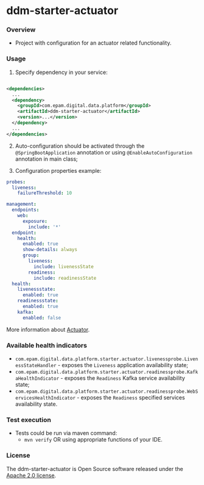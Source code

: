 # ddm-starter-actuator

### Overview

* Project with configuration for an actuator related functionality.

### Usage

1. Specify dependency in your service:

```xml

<dependencies>
  ...
  <dependency>
    <groupId>com.epam.digital.data.platform</groupId>
    <artifactId>ddm-starter-actuator</artifactId>
    <version>...</version>
  </dependency>
  ...
</dependencies>
```

2. Auto-configuration should be activated through the `@SpringBootApplication` annotation or
   using `@EnableAutoConfiguration` annotation in main class;

3. Configuration properties example:

```yaml
probes:
  liveness:
    failureThreshold: 10

management:
  endpoints:
    web:
      exposure:
        include: '*'
  endpoint:
    health:
      enabled: true
      show-details: always
      group:
        liveness:
          include: livenessState
        readiness:
          include: readinessState
  health:
    livenessstate:
      enabled: true
    readinessstate:
      enabled: true
    kafka:
      enabled: false
```

More information
about [Actuator](https://docs.spring.io/spring-boot/docs/current/reference/html/actuator.html).

### Available health indicators

* `com.epam.digital.data.platform.starter.actuator.livenessprobe.LivenessStateHandler` - exposes
  the `Liveness` application availability state;
* `com.epam.digital.data.platform.starter.actuator.readinessprobe.KafkaHealthIndicator` - exposes
  the `Readiness` Kafka service availability state;
* `com.epam.digital.data.platform.starter.actuator.readinessprobe.WebServicesHealthIndicator` -
  exposes the `Readiness` specified services availability state.

### Test execution

* Tests could be run via maven command:
    * `mvn verify` OR using appropriate functions of your IDE.

### License

The ddm-starter-actuator is Open Source software released under
the [Apache 2.0 license](https://www.apache.org/licenses/LICENSE-2.0).